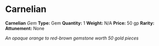 # Carnelian

**Carnelian**
_Gem_
**Type:** Gem
**Quantity:** 1
**Weight:** N/A
**Price:** 50 gp
**Rarity:** 
**Attunement:** None

*An opaque orange to red-brown gemstone worth 50 gold pieces*